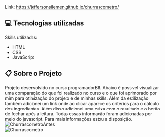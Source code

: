 Link: https://jeffersonsilemen.github.io/churrascometro/ <br>

## :computer: Tecnologias utilizadas
Skills utilizadas:

- HTML
- CSS
- JavaScript

## :clipboard: Sobre o Projeto

Projeto desenvolvido no curso programadorBR. Abaixo é possivel visualizar uma comparação do que foi realizado no curso e o que foi aprimorado por mim para otimização do projeto e de minhas skills. Além da estilização também adicionei um link onde ao clicar aparece os critérios para o cálculo dos ingredientes. Além disso adicionei uma caixa com o resultado e o botão de fechar após a leitura. Todas essas informação foram adicionadas por meio do javascript. Para mais informações estou a disposição.<br>
![ChurrascometroAntes](https://user-images.githubusercontent.com/98061249/236832666-986f6e06-d0e0-4fbd-a358-202cd9837be4.PNG) <br>
![Churrascometro](https://user-images.githubusercontent.com/98061249/236828471-04ea6b7f-20b9-464b-89ca-b63b5e01f669.PNG) <br>
